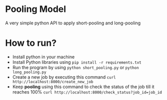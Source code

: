 # Pooling Model
A very simple python API to apply short-pooling and long-pooling

# How to run?
* Install python in your machine
* Install Python libraries using `pip install -r requirements.txt`
* Run the program by using `python short_pooling.py` or `python long_pooling.py`
* Create a new job by executing this command `curl http://localhost:8000/create_new_job`
* Keep **pooling** using this command to check the status of the job till it reaches 100% `curl http://localhost:8000/check_status?job_id=job_id`

